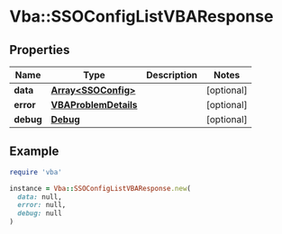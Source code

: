 # Vba::SSOConfigListVBAResponse

## Properties

| Name | Type | Description | Notes |
| ---- | ---- | ----------- | ----- |
| **data** | [**Array&lt;SSOConfig&gt;**](SSOConfig.md) |  | [optional] |
| **error** | [**VBAProblemDetails**](VBAProblemDetails.md) |  | [optional] |
| **debug** | [**Debug**](Debug.md) |  | [optional] |

## Example

```ruby
require 'vba'

instance = Vba::SSOConfigListVBAResponse.new(
  data: null,
  error: null,
  debug: null
)
```

